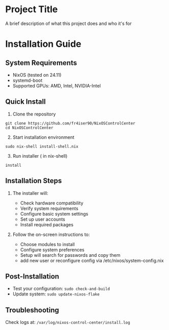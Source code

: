 
# Project Title

A brief description of what this project does and who it's for

# Installation Guide

## System Requirements
- NixOS (tested on 24.11)
- systemd-boot
- Supported GPUs: AMD, Intel, NVIDIA-Intel

## Quick Install
1. Clone the repository
```
git clone https://github.com/fr4iser90/NixOSControlCenter
cd NixOSControlCenter
```

2. Start installation environment
```
sudo nix-shell install-shell.nix
```
3. Run installer ( in nix-shell)
```
install
```


## Installation Steps
1. The installer will:
   - Check hardware compatibility
   - Verify system requirements
   - Configure basic system settings
   - Set up user accounts
   - Install required packages
  
2. Follow the on-screen instructions to:
   - Choose modules to install
   - Configure system preferences
   - Setup will search for passwords and copy them
   - add new user or reconfigure config via /etc/nixos/system-config.nix

## Post-Installation
- Test your configuration: `sudo check-and-build`
- Update system: `sudo update-nixos-flake`

## Troubleshooting
Check logs at: `/var/log/nixos-control-center/install.log`